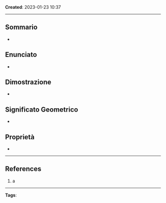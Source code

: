 **Created**: 2023-01-23 10:37

---

## Sommario

- 
  

## Enunciato

- 

## Dimostrazione

- 

## Significato Geometrico

- 

## Proprietà

- 

---

## References

1. a

---
**Tags**: 